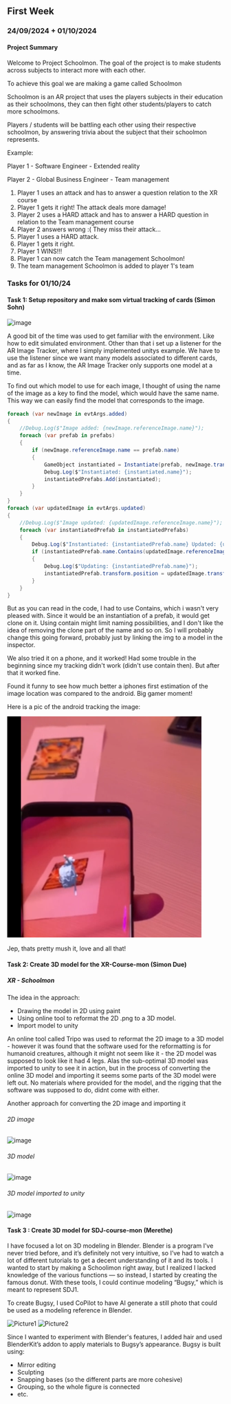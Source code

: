 ## First Week

### 24/09/2024 + 01/10/2024

#### Project Summary

Welcome to Project Schoolmon.
The goal of the project is to make students across subjects to interact more with each other.

To achieve this goal we are making a game called Schoolmon

Schoolmon is an AR project that uses the players subjects in their education as their schoolmons, they can then fight other students/players to catch more schoolmons.

Players / students will be battling each other using their respective schoolmon, by answering trivia about the subject that their schoolmon represents.

Example:

Player 1 - Software Engineer - Extended reality

Player 2 - Global Business Engineer - Team management

1. Player 1 uses an attack and has to answer a question relation to the XR course
2. Player 1 gets it right! The attack deals more damage!
3. Player 2 uses a HARD attack and has to answer a HARD question in relation to the Team management course
4. Player 2 answers wrong :( They miss their attack...
5. Player 1 uses a HARD attack.
6. Player 1 gets it right.
7. Player 1 WINS!!!
8. Player 1 can now catch the Team management Schoolmon!
9. The team management Schoolmon is added to player 1's team

### Tasks for 01/10/24

#### Task 1: Setup repository and make som virtual tracking of cards (Simon Sohn)

![image](https://github.com/user-attachments/assets/2f34bb73-a52f-4b08-b145-ffdbf868fab6)

A good bit of the time was used to get familiar with the environment. Like how to edit simulated environment. Other than that i set up a listener for the AR Image Tracker, where I simply implemented unitys example. We have to use the listener since we want many models associated to different cards, and as far as I know, the AR Image Tracker only supports one model at a time.

To find out which model to use for each image, I thought of using the name of the image as a key to find the model, which would have the same name. This way we can easily find the model that corresponds to the image.

```csharp
foreach (var newImage in evtArgs.added)
{
    //Debug.Log($"Image added: {newImage.referenceImage.name}");
    foreach (var prefab in prefabs)
    {
        if (newImage.referenceImage.name == prefab.name)
        {
            GameObject instantiated = Instantiate(prefab, newImage.transform.position, newImage.transform.rotation);
            Debug.Log($"Instantiated: {instantiated.name}");
            instantiatedPrefabs.Add(instantiated);
        }
    }
}
foreach (var updatedImage in evtArgs.updated)
{
    //Debug.Log($"Image updated: {updatedImage.referenceImage.name}");
    foreach (var instantiatedPrefab in instantiatedPrefabs)
    {
        Debug.Log($"Instantiated: {instantiatedPrefab.name} Updated: {updatedImage.referenceImage.name}");
        if (instantiatedPrefab.name.Contains(updatedImage.referenceImage.name))
        {
            Debug.Log($"Updating: {instantiatedPrefab.name}");
            instantiatedPrefab.transform.position = updatedImage.transform.position;
        }
    }
}

```

But as you can read in the code, I had to use Contains, which i wasn't very pleased with. Since it would be an instantiation of a prefab, it would get clone on it. Using contain might limit naming possibilities, and I don't like the idea of removing the clone part of the name and so on. So I will probably change this going forward, probably just by linking the img to a model in the inspector.

We also tried it on a phone, and it worked! Had some trouble in the beginning since my tracking didn't work (didn't use contain then). But after that it worked fine.

Found it funny to see how much better a iphones first estimation of the image location was compared to the android. Big gamer moment!

Here is a pic of the android tracking the image:

![alt text](firstTracking.png)

Jep, thats pretty mush it, love and all that!

#### Task 2: Create 3D model for the XR-Course-mon (Simon Due)

##### XR - Schoolmon

The idea in the approach:

- Drawing the model in 2D using paint
- Using online tool to reformat the 2D .png to a 3D model.
- Import model to unity

An online tool called Tripo was used to reformat the 2D image to a 3D model - however it was found that the software used for the reformatting is for humanoid creatures, although it might not seem like it - the 2D model was supposed to look like it had 4 legs.
Alas the sub-optimal 3D model was imported to unity to see it in action, but in the process of converting the online 3D model and importing it seems some parts of the 3D model were left out. No materials where provided for the model, and the rigging that the software was supposed to do, didnt come with either.

Another approach for converting the 2D image and importing it

###### 2D image

![image](https://github.com/user-attachments/assets/fdb3ef60-d6f7-4419-ba3a-5eb8e877bba0)

###### 3D model

![image](https://github.com/user-attachments/assets/7f09c580-6b4d-4fb6-9c85-963817f5c7c7)

###### 3D model imported to unity

![image](https://github.com/user-attachments/assets/4bcf8ff5-a213-4fa7-b34b-6c0ee0bc239e)


#### Task 3 : Create 3D model for SDJ-course-mon (Merethe)
I have focused a lot on 3D modeling in Blender. Blender is a program I’ve never tried before, and it’s definitely not very intuitive, so I’ve had to watch a lot of different tutorials to get a decent understanding of it and its tools. I wanted to start by making a Schoolimon right away, but I realized I lacked knowledge of the various functions — so instead, I started by creating the famous donut. With these tools, I could continue modeling “Bugsy,” which is meant to represent SDJ1.

To create Bugsy, I used CoPilot to have AI generate a still photo that could be used as a modeling reference in Blender.

![Picture1](https://github.com/user-attachments/assets/4412c880-e89a-4db8-8e92-19d3fd01a91c)
![Picture2](https://github.com/user-attachments/assets/681837dd-3440-4a44-a8e1-5b1f703d2065)

Since I wanted to experiment with Blender's features, I added hair and used BlenderKit’s addon to apply materials to Bugsy’s appearance. Bugsy is built using:

- Mirror editing
- Sculpting
- Snapping bases (so the different parts are more cohesive)
- Grouping, so the whole figure is connected
- etc.
